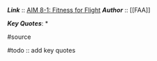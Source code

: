 ***Link***      :: [AIM 8-1: Fitness for Flight](https://www.faa.gov/air_traffic/publications/atpubs/aim_html/chap8_section_1.html)
***Author*** :: [[FAA]]

***Key Quotes***:
* 

#source

#todo :: add key quotes